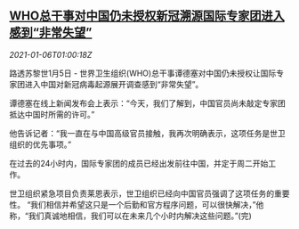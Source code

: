 <!--1609896212000-->
[WHO总干事对中国仍未授权新冠溯源国际专家团进入感到“非常失望”](https://cn.reuters.com/article/who-china-experts-0105-tues-idCNKBS29B039)
------

<div><i>2021-01-06T01:00:18Z</i></div><p>路透苏黎世1月5日 - 世界卫生组织(WHO)总干事谭德塞对中国仍未授权让国际专家团进入中国对新冠病毒起源展开调查感到“非常失望”。</p><p>谭德塞在线上新闻发布会上表示：“今天，我们了解到，中国官员尚未敲定专家团抵达中国时所需的许可。”</p><p>他告诉记者：“我一直在与中国高级官员接触，我再次明确表示，这项任务是世卫组织的优先事项。”</p><p>在过去的24小时内，国际专家团的成员已经出发前往中国，并定于周二开始工作。</p><p>世卫组织紧急项目负责莱恩表示，世卫组织已经向中国官员强调了这项任务的重要性。 “我们相信并希望这只是一个后勤和官方程序问题，可以很快解决，”他称，“我们真诚地相信，我们可以在未来几个小时内解决这些问题。”(完)</p>
